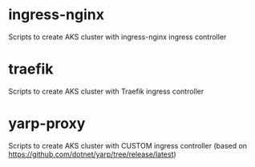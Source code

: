 # ingress-nginx  
Scripts to create AKS cluster with ingress-nginx ingress controller

# traefik  
Scripts to create AKS cluster with Traefik ingress controller

# yarp-proxy  
Scripts to create AKS cluster with CUSTOM ingress controller (based on https://github.com/dotnet/yarp/tree/release/latest)
